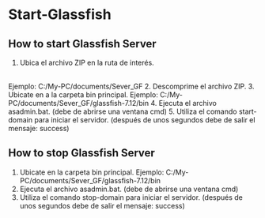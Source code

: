 # Start-Glassfish
<h2>How to start Glassfish Server</h2>

1. Ubica el archivo ZIP en la ruta de interés.
<br/>
Ejemplo: C:/My-PC/documents/Sever_GF
2. Descomprime el archivo ZIP.
3. Ubicate en a la carpeta bin principal.
Ejemplo: C:/My-PC/documents/Sever_GF/glassfish-7.12/bin
4. Ejecuta el archivo asadmin.bat.
(debe de abrirse una ventana cmd)
5. Utiliza el comando start-domain para iniciar el servidor.
(después de unos segundos debe de salir el mensaje: success)

<h2>How to stop Glassfish Server</h2>

1. Ubicate en la carpeta bin principal. 
Ejemplo: C:/My-PC/documents/Sever_GF/glassfish-7.12/bin
2. Ejecuta el archivo asadmin.bat.
(debe de abrirse una ventana cmd)
3. Utiliza el comando stop-domain para iniciar el servidor.
(después de unos segundos debe de salir el mensaje: success)